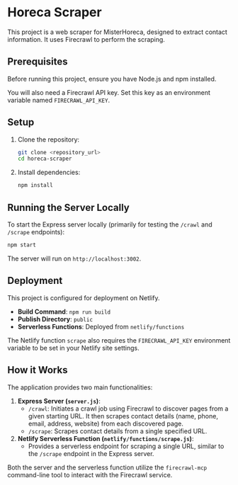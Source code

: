 # Horeca Scraper

This project is a web scraper for MisterHoreca, designed to extract contact information. It uses Firecrawl to perform the scraping.

## Prerequisites

Before running this project, ensure you have Node.js and npm installed.

You will also need a Firecrawl API key. Set this key as an environment variable named `FIRECRAWL_API_KEY`.

## Setup

1.  Clone the repository:
    ```bash
    git clone <repository_url>
    cd horeca-scraper
    ```
2.  Install dependencies:
    ```bash
    npm install
    ```

## Running the Server Locally

To start the Express server locally (primarily for testing the `/crawl` and `/scrape` endpoints):

```bash
npm start
```

The server will run on `http://localhost:3002`.

## Deployment

This project is configured for deployment on Netlify.

-   **Build Command**: `npm run build`
-   **Publish Directory**: `public`
-   **Serverless Functions**: Deployed from `netlify/functions`

The Netlify function `scrape` also requires the `FIRECRAWL_API_KEY` environment variable to be set in your Netlify site settings.

## How it Works

The application provides two main functionalities:

1.  **Express Server (`server.js`)**:
    *   `/crawl`: Initiates a crawl job using Firecrawl to discover pages from a given starting URL. It then scrapes contact details (name, phone, email, address, website) from each discovered page.
    *   `/scrape`: Scrapes contact details from a single specified URL.
2.  **Netlify Serverless Function (`netlify/functions/scrape.js`)**:
    *   Provides a serverless endpoint for scraping a single URL, similar to the `/scrape` endpoint in the Express server.

Both the server and the serverless function utilize the `firecrawl-mcp` command-line tool to interact with the Firecrawl service.
